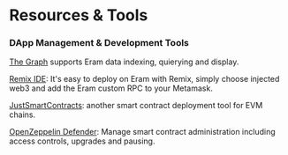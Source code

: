 # Resources & Tools

### DApp Management & Development Tools

[The Graph](https://thegraph.com) supports Eram data indexing, quierying and display.

[Remix IDE](https://remix-project.org/): It's easy to deploy on Eram with Remix, simply choose injected web3 and add the Eram custom RPC to your Metamask.

[JustSmartContracts](https://justsmartcontracts.dev/): another smart contract deployment tool for EVM chains.&#x20;

[OpenZeppelin Defender](https://defender.openzeppelin.com): Manage smart contract administration including access controls, upgrades and pausing.



